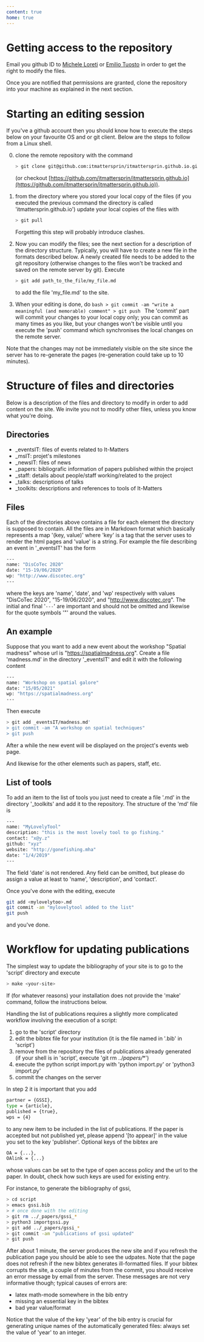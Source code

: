 ```yaml
---
content: true
home: true
---
```


# Getting access to the repository
Email you github ID to [Michele
Loreti](mailto:michele.loreti@unicam.it) or [Emilio
Tuosto](mailto:emilio.tuosto@gssi.it) in order to get the right to
modify the files.

Once you are notified that permissions are granted, clone the
repository into your machine as explained in the next section.

# Starting an editing session

If you've a github account then you should know how to execute the
steps below on your favourite OS and or git client.  Below are the
steps to follow from a Linux shell.

0. clone the remote repository with the command
   ```bash
   > git clone git@github.com:itmattersprin/itmattersprin.github.io.git
   ```
   (or checkout [https://github.com/itmattersprin/itmattersprin.github.io](https://github.com/itmattersprin/itmattersprin.github.io)).

1. from the directory where you stored your local copy of the files
   (if you executed the previous command the directory is called
   'itmattersprin.github.io') update your local copies of the files
   with
   ```bash
   > git pull
   ```
   Forgetting this step will probably introduce clashes.

2. Now you can modify the files; see the next section for a
   description of the directory structure. Typically, you will have to
   create a new file in the formats described below. A newly created
   file needs to be added to the git repository (otherwise changes to
   the files won't be tracked and saved on the remote server by
   git). Execute
   ```bash
   > git add path_to_the_file/my_file.md
   ```
   to add the file 'my_file.md' to the site.

3. When your editing is done, do ```bash > git commit -am "write a
meaningful (and memorable) comment" > git push ``` The 'commit' part
will commit your changes to your local copy only; you can commit as
many times as you like, but your changes won't be visible until you
execute the 'push' command which synchronises the local changes on the
remote server.

Note that the changes may not be immediately visible on the site since
the server has to re-generate the pages (re-generation could take up
to 10 minutes).

# Structure of files and directories
Below is a description of the files and directory to modify in order to add
content on the site. We invite you not to modify other files, unless you
know what you're doing.
## Directories
- _eventsIT: files of events related to It-Matters
- _msIT: projet's milestones
- _newsIT: files of news
- _papers: bibliografic information of papers published within the project
- _staff: details about people/staff working/related to the project
- _talks: descriptions of talks
- _toolkits: descriptions and references to tools of It-Matters

## Files
Each of the directories above contains a file for each element the directory is supposed to contain.
All the files are in Markdown format which basically represents a map '(key, value)' where 'key' is
a tag that the server uses to render the html pages and 'value' is a string. For example
the file describing an event in '_eventsIT' has the form
```bash
---
name: "DisCoTec 2020"
date: "15-19/06/2020"
wp: "http://www.discotec.org"
---
```
where the keys are 'name', 'date', and 'wp' respectively with values
"DisCoTec 2020", "15-19/06/2020", and "http://www.discotec.org". The
initial and final '```---```' are important and should not be omitted
and likewise for the quote symbols '"' around the values.

## An example
Suppose that you want to add a new event about the workshop
"Spatial madness" whose url is
"https://spatialmadness.org". Create a file
'madness.md' in the directory '_eventsIT' and edit it with the
following content
```bash
---
name: "Workshop on spatial galore"
date: "15/05/2021"
wp: "https://spatialmadness.org"
---
```
Then execute
```bash
> git add _eventsIT/madness.md'
> git commit -am "A workshop on spatial techniques"
> git push
```
After a while the new event will be displayed on the project's events web page.

And likewise for the other elements such as papers, staff, etc.

## List of tools
To add an item to the list of tools you just need to create a file '<mylovelytool>.md' in the directory '_toolkits' and add it to the repository. The structure of the 'md' file is
```bash
---
name: "MyLovelyTool"
description: "this is the most lovely tool to go fishing."
contact: "x@y.z"
github: "xyz"
website: "http://gonefishing.mha"
date: "1/4/2019"
---
```
The field 'date' is not rendered. Any field can be omitted, but please do assign a value at least to 'name', 'description', and 'contact'.

Once you've done with the editing, execute
```bash
git add <mylovelytoo>.md
git commit -am "mylovelytool added to the list"
git push
```
and you've done.

# Workflow for updating publications
The simplest way to update the bibliography of your site is to go to the 'script' directory and execute
```bash
> make <your-site>
```
If (for whatever reasons) your installation does not provide the 'make' command, follow the instructions below.

Handling the list of publications requires a slightly more complicated workflow involving the execution of a script:

1. go to the 'script' directory
2. edit the bibtex file for your institution (it is the file named in '<your-institution>.bib' in 'script')
3. remove from the repository the files of publications already generated (if your shell is in 'script', execute 'git rm ../_papers/<your-institution>_*')
4. execute the python script import<your-institution>.py with 'python import<your-institution>.py' or 'python3 import<your-institution>.py'
5. commit the changes on the server

In step 2 it is important that you add 

```bash
partner = {GSSI},
type = {article},
published = {true},
wps = {4}
```
to any new item to be included in the list of publications. If the paper is accepted but not published yet, please append '[to appear]' in the value you set to the key 'publisher'. Optional keys of the bibtex are
```bash
OA = {...},
OAlink = {...}
```
whose values can be set to the type of open access policy and the url to the paper. In doubt, check how such keys are used for existing entry.

For instance, to generate the bibliography of gssi,
```bash
> cd script
> emacs gssi.bib
> # once done with the editing
> git rm ../_papers/gssi_*
> python3 importgssi.py
> git add ../_papers/gssi_*
> git commit -am "publications of gssi updated"
> git push
```
After about 1 minute, the server produces the new site and if you refresh the publication page you should be able to see the udpates. Note that the page does not refresh if the new bibtex generates ill-formatted files. If your bibtex corrupts the site, a couple of minutes from the commit, you should receive an error message by email from the server. These messages are not very informative though; typical causes of errors are:

- latex math-mode somewhere in the bib entry
- missing an essential key in the bibtex
- bad year value/format

Notice that the value of the key 'year' of the bib entry is crucial for generating unique names of the automatically generated files: always set the value of 'year' to an integer.
